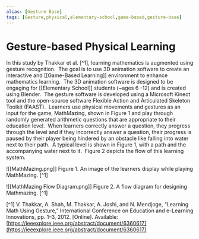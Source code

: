```yaml
---
alias: [Gesture Base]
tags: [Gesture,physical,elementary-school,game-based,gesture-base]
---
```


# Gesture-based Physical Learning

In this study by Thakkar et al. [^1], learning mathematics is augmented using gesture recognition.  The goal is to use 3D animation software to create an interactive and [[Game-Based Learning]] environment to enhance mathematics learning.  The 3D animation software is designed to be engaging for [[Elementary School]] students (~ages 6 -12) and is created using Blender.  The gesture software is developed using a Microsoft Kinect tool and the open-source software Flexible Action and Articulated Skeleton Toolkit (FAAST).  Learners use physical movements and gestures as an input for the game, MathMazing, shown in Figure 1 and play through randomly generated arithmetic questions that are appropriate to their education level.  When learners correctly answer a question, they progress through the level and if they incorrectly answer a question, their progress is paused by their player being hindered by an obstacle like falling into water next to their path.  A typical level is shown in Figure 1, with a path and the accompanying water next to it.  Figure 2 depicts the flow of this learning system.

![[MathMazing.png]]
Figure 1. An image of the learners display while playing MathMazing. [^1]

![[MathMazing Flow Diagram.png]]
Figure 2.  A flow diagram for designing Mathmazing. [^1]

[^1] V. Thakkar, A. Shah, M. Thakkar, A. Joshi, and N. Mendjoge, “Learning Math Using Gesture,” International Conference on Education and e-Learning Innovations, pp. 1–3, 2012. [Online]. Available: [https://ieeexplore.ieee.org/abstract/document/6360617](https://ieeexplore.ieee.org/abstract/document/6360617)